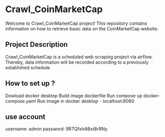 # Crawl_CoinMarketCap

Welcome to Crawl_CoinMarketCap project! This repository contains information on how to retrieve basic data on the CoinMarketCap website.

## Project Description

Crawl_CoinMarketCap is a scheduled web scraping project via airflow. Thereby, data information will be recorded according to a previously established schedule. 

## How to set up ?
Dowload docker desktop
Build image dockerfile
Run compose up docker-compose.yaml
Run image in docker desktop - localhost:8080 

## use account
username: admin
password: 9RTQfxhABxt8rRNy
